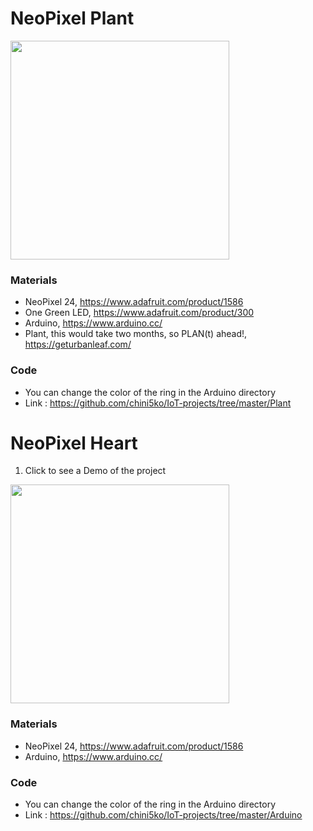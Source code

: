 
# NeoPixel Plant 

<img src="https://github.com/chini5ko/fun-projects/blob/master/plantBasil.png" width="350"/>

### Materials
* NeoPixel 24, https://www.adafruit.com/product/1586
* One Green LED, https://www.adafruit.com/product/300
* Arduino, https://www.arduino.cc/
* Plant, this would take two months, so PLAN(t) ahead!, https://geturbanleaf.com/

### Code
* You can change the color of the ring in the Arduino directory 
* Link : https://github.com/chini5ko/IoT-projects/tree/master/Plant


# NeoPixel Heart 
1. Click to see a Demo of the project 
<a href="https://www.instagram.com/p/BPEBD7kjALU/?taken-by=chinisko" target= "_blank">
<img src="https://github.com/chini5ko/fun-projects/blob/master/playRing.png" width="350"/>
</a>

### Materials
* NeoPixel 24, https://www.adafruit.com/product/1586
* Arduino, https://www.arduino.cc/

### Code
* You can change the color of the ring in the Arduino directory 
* Link : https://github.com/chini5ko/IoT-projects/tree/master/Arduino

